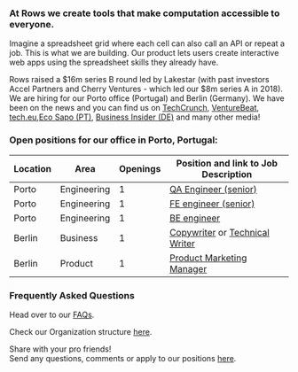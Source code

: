 ### At Rows we create tools that make computation accessible to everyone.

Imagine a spreadsheet grid where each cell can also call an API or repeat a job. This is what we are building. Our product lets users create interactive web apps using the spreadsheet skills they already have.

Rows raised a $16m series B round led by Lakestar (with past investors Accel Partners and Cherry Ventures - which led our $8m series A in 2018). We are hiring for our Porto office (Portugal) and Berlin (Germany). We have been on the news and you can find us on [TechCrunch](https://tcrn.ch/3dEhNKD), [VentureBeat](https://venturebeat.com/2021/02/23/rows-raises-16-million-and-launches-next-gen-spreadsheets-with-built-in-data-integrations/), [tech.eu](https://tech.eu/brief/rows-series-b/),[Eco Sapo (PT)](https://eco.sapo.pt/2021/02/23/rows-capta-13-milhoes-em-serie-b-para-continuar-a-fazer-crescer-equipa-e-produto-entre-o-porto-e-berlim/), [Business Insider (DE)](https://www.businessinsider.de/gruenderszene/rows-excel-konkurrent-finanzierung/) and many other media!

### Open positions for our office in Porto, Portugal:

| Location        | Area         | Openings | Position and link to Job Description |
| --------------- | ------------ | -------- | --------------- |    
|Porto            | Engineering  | 1        | [QA Engineer (senior)](https://github.com/rows/hiring/blob/master/job%20descriptions/QA%20engineer%20(senior)_Porto.md)  |
| Porto           | Engineering  | 1        |[FE engineer (senior)](https://github.com/rows/hiring/blob/master/job%20descriptions/FE%20engineer%20(senior)_Porto.md) |
|Porto            | Engineering  | 1        |[BE engineer](https://github.com/rows/hiring/blob/master/job%20descriptions/BE%20engineer_Porto.md) |
|Berlin           | Business     | 1        |[Copywriter](https://github.com/rows/hiring/blob/master/job%20descriptions/Copywriter.md) or [Technical Writer](https://github.com/rows/hiring/blob/master/job%20descriptions/Technical%20Writer.md) |
|Berlin           | Product       | 1 |[Product Marketing Manager](https://github.com/rows/hiring/blob/master/job%20descriptions/Product%20Marketing%20Manager.md) |

### Frequently Asked Questions
Head over to our [FAQs](/FAQs.md).

Check our Organization structure [here](/Teams.md).

Share with your pro friends!  
Send any questions, comments or apply to our positions [here](mailto:join@rows.com).
